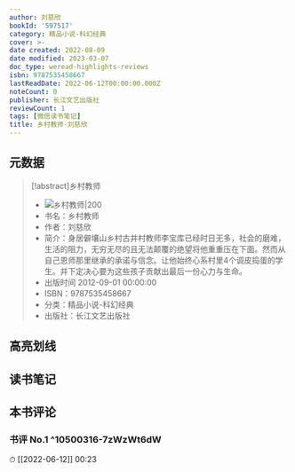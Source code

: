 ```yaml
---
author: 刘慈欣
bookId: '597517'
category: 精品小说-科幻经典
cover: >-
date created: 2022-08-09
date modified: 2023-03-07
doc_type: weread-highlights-reviews
isbn: 9787535458667
lastReadDate: 2022-06-12T00:00:00.000Z
noteCount: 0
publisher: 长江文艺出版社
reviewCount: 1
tags: [微信读书笔记]
title: 乡村教师-刘慈欣
---
```


## 元数据

>[!abstract]乡村教师
> - ![乡村教师|200](https://wfqqreader-1252317822.image.myqcloud.com/cover/517/597517/t7_597517.jpg)
> - 书名：乡村教师
> - 作者：刘慈欣
> - 简介：身居僻壤山乡村古井村教师李宝库已经时日无多，社会的磨难，生活的阻力，无穷无尽的且无法颠覆的绝望将他重重压在下面。然而从自己恩师那里继承的承诺与信念。让他始终心系村里4个调皮捣蛋的学生。并下定决心要为这些孩子贡献出最后一份心力与生命。
> - 出版时间 2012-09-01 00:00:00
> - ISBN：9787535458667
> - 分类：精品小说-科幻经典
> - 出版社：长江文艺出版社

## 高亮划线

## 读书笔记

## 本书评论

### 书评 No.1 ^10500316-7zWzWt6dW

⏱ [[2022-06-12]] 00:23
